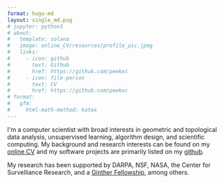```yaml
---
format: hugo-md
layout: single_md.pug
# jupyter: python3
# about:
#   template: solana
#   image: online_CV/resources/profile_pic.jpeg
#   links:    
#     - icon: github
#       text: Github
#       href: https://github.com/peekxc
#     - icon: file-person
#       text: CV
#       href: https://github.com/peekxc
# format: 
#   gfm:
#     html-math-method: katex
---
```


I'm a computer scientist with broad interests in geometric and topological data analysis, unsupervised learning, algorithm design, and scientific computing. My background and research interests can be found on my [online CV](https://mattpiekenbrock.com/cv) and my software projects are primarily listed on my [github](https://github.com/peekxc).

<!-- I'm currently a graduate student pursuing a PhD in [Khoury College of Computer Sciences](https://www.khoury.northeastern.edu/) at Northeastern University (NEU). 
I hold both B.S. and M.S. degrees in C.S. from [Wright State University](https://www.wright.edu/).

I also completed 2 years of graduate coursework in [Computational Mathematics, Science, and Engineering Department](https://cmse.msu.edu/) (CMSE) at Michigan State University, prior to transferring to NEU.  -->

My research has been supported by DARPA, NSF, NASA, the Center for Survelliance Research, and a [Ginther Fellowship](https://givingto.msu.edu/stories/500k-endowment-creates-first-grad-fellowship-in-cmse), among others.

<!-- I enjoy learning about open-ended areas of learning theory and data analysis, including topics such as unsupervised learning, clustering, dimensionality reduction, estimation theory, and so on. I'm also a [modern C++](https://github.com/isocpp/CppCoreGuidelines/blob/master/CppCoreGuidelines.md#abstract) enthusiast, and believer in [functional programming](https://en.wikipedia.org/wiki/Functional_programming), and a fervent supporter of open source software.  -->
